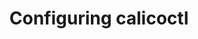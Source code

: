 ---
title: Configuring calicoctl
show_read_time: false
canonical_url: 'https://docs.projectcalico.org/v3.5/usage/calicoctl/configure/index'
---
